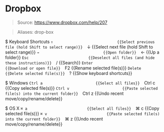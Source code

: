 # Dropbox

> Source: https://www.dropbox.com/help/207

> Aliases: drop-box

$ Keyboard Shortcuts
    `↑                             {{Select previous file (hold Shift to select range)}} 
    `↓                             {{Select next file (hold Shift to select range)}} 
    `→                             {{Open folder}} 
    `←                             {{Up a folder}} 
    `Esc                           {{Deselect all files (and hide these instructions)}} 
    `/                             {{Search}} 
    `Enter                         {{Download or open file}} 
    `F2                            {{Rename selected file(s)}} 
    `Delete                        {{Delete selected file(s)}} 
    `?                             {{Show keyboard shortcuts}} 

$ Windows
    `Ctrl a                        {{Select all files}} 
    `Ctrl c                        {{Copy selected file(s)}} 
    `Ctrl v                        {{Paste selected file(s) into the current folder}} 
    `Ctrl z                        {{Undo recent move/copy/rename/delete}} 

$ OS X
    `⌘ a                           {{Select all files}} 
    `⌘ c                           {{Copy selected file(s)}} 
    `⌘ v                           {{Paste selected file(s) into the current folder}} 
    `⌘ z                           {{Undo recent move/copy/rename/delete}} 

